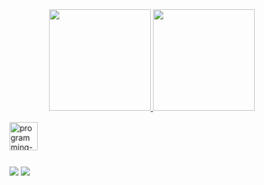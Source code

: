 <div align="center">
  <a href="https://github.com/schautsu">
  <img height="180em" src="https://github-readme-stats.vercel.app/api?username=schautsu&show_icons=true&theme=dark&include_all_commits=true&count_private=true"/>
  <img height="180em" src="https://github-readme-stats.vercel.app/api/top-langs/?username=schautsu&layout=compact&langs_count=7&theme=dark"/>
</div>

<div style="display: inline_block"><br>
  <img align="center" alt="programming-language" height="50" width="50" src="https://cdn.jsdelivr.net/gh/devicons/devicon/icons/c/c-original.svg"/>
</div>

##

<div>
  <a href="https://instagram.com/viniciusschautz"><img src="https://img.shields.io/badge/-Instagram-%23333?style=for-the-badge&logo=instagram&logoColor=white" target="_blank"></a>
  <a href="mailto:viniciusaschautz@outlook.com"><img src="https://img.shields.io/badge/-Email-%23333?style=for-the-badge&logo=gmail&logoColor=white" target="_blank"></a>
</div>

